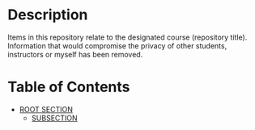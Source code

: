 # Description
Items in this repository relate to the designated course (repository title). Information that would compromise the privacy of other students, instructors or myself has been removed.
# Table of Contents
* <a href="#">ROOT SECTION</a>
  * <a href="#">SUBSECTION</a>
